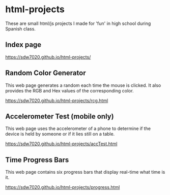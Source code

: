# html-projects
These are small html/js projects I made for 'fun' in high school during Spanish class.

## Index page
https://sdw7020.github.io/html-projects/


## Random Color Generator
This web page generates a random each time the mouse is clicked. It also provides the RGB and Hex values of the corresponding color.

https://sdw7020.github.io/html-projects/rcg.html


## Accelerometer Test (mobile only)
This web page uses the accelerometer of a phone to determine if the device is held by someone or if it lies still on a table.

https://sdw7020.github.io/html-projects/accTest.html


## Time Progress Bars
This web page contains six progress bars that display real-time what time is it.

https://sdw7020.github.io/html-projects/progress.html
